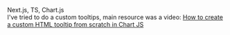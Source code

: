 Next.js, TS, Chart.js <br/>
I've tried to do a custom tooltips, main resource was a video: <a href="https://www.youtube.com/watch?v=3W3NFKxGw5w">How to create a custom HTML tooltip from scratch in Chart JS</a>
